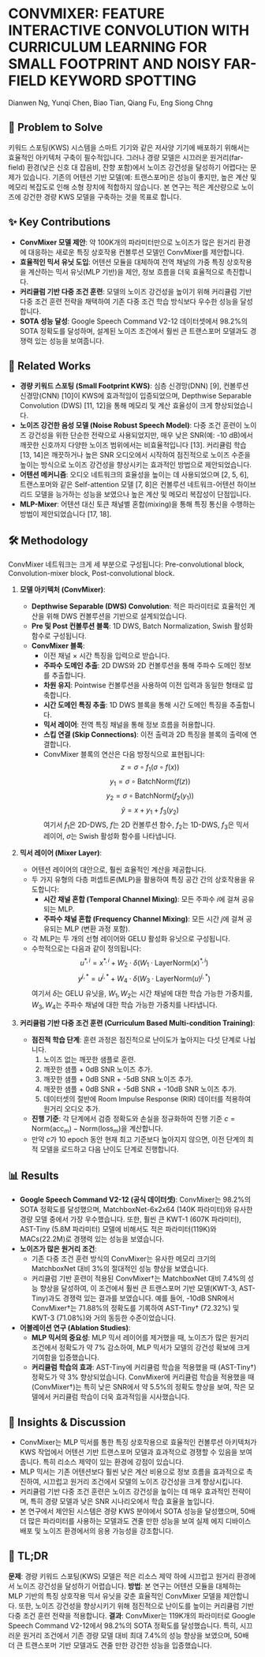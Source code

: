 # CONVMIXER: FEATURE INTERACTIVE CONVOLUTION WITH CURRICULUM LEARNING FOR SMALL FOOTPRINT AND NOISY FAR-FIELD KEYWORD SPOTTING

Dianwen Ng, Yunqi Chen, Biao Tian, Qiang Fu, Eng Siong Chng

## 🧩 Problem to Solve

키워드 스포팅(KWS) 시스템을 스마트 기기와 같은 저사양 기기에 배포하기 위해서는 효율적인 아키텍처 구축이 필수적입니다. 그러나 경량 모델은 시끄러운 원거리(far-field) 환경(낮은 신호 대 잡음비, 잔향 포함)에서 노이즈 강건성을 달성하기 어렵다는 문제가 있습니다. 기존의 어텐션 기반 모델(예: 트랜스포머)은 성능이 좋지만, 높은 계산 및 메모리 복잡도로 인해 소형 장치에 적합하지 않습니다. 본 연구는 적은 계산량으로 노이즈에 강건한 경량 KWS 모델을 구축하는 것을 목표로 합니다.

## ✨ Key Contributions

- **ConvMixer 모델 제안**: 약 100K개의 파라미터만으로 노이즈가 많은 원거리 환경에 대응하는 새로운 특징 상호작용 컨볼루션 모델인 ConvMixer를 제안합니다.
- **효율적인 믹서 유닛 도입**: 어텐션 모듈을 대체하여 전역 채널의 가중 특징 상호작용을 계산하는 믹서 유닛(MLP 기반)을 제안, 정보 흐름을 더욱 효율적으로 촉진합니다.
- **커리큘럼 기반 다중 조건 훈련**: 모델의 노이즈 강건성을 높이기 위해 커리큘럼 기반 다중 조건 훈련 전략을 채택하여 기존 다중 조건 학습 방식보다 우수한 성능을 달성합니다.
- **SOTA 성능 달성**: Google Speech Command V2-12 데이터셋에서 98.2%의 SOTA 정확도를 달성하며, 설계된 노이즈 조건에서 훨씬 큰 트랜스포머 모델과도 경쟁력 있는 성능을 보여줍니다.

## 📎 Related Works

- **경량 키워드 스포팅 (Small Footprint KWS)**: 심층 신경망(DNN) [9], 컨볼루션 신경망(CNN) [10]이 KWS에 효과적임이 입증되었으며, Depthwise Separable Convolution (DWS) [11, 12]을 통해 메모리 및 계산 효율성이 크게 향상되었습니다.
- **노이즈 강건한 음성 모델 (Noise Robust Speech Model)**: 다중 조건 훈련이 노이즈 강건성을 위한 단순한 전략으로 사용되었지만, 매우 낮은 SNR(예: -10 dB)에서 깨끗한 신호까지 다양한 노이즈 범위에서는 비효율적입니다 [13]. 커리큘럼 학습 [13, 14]은 깨끗하거나 높은 SNR 오디오에서 시작하여 점진적으로 노이즈 수준을 높이는 방식으로 노이즈 강건성을 향상시키는 효과적인 방법으로 제안되었습니다.
- **어텐션 메커니즘**: 오디오 네트워크의 효율성을 높이는 데 사용되었으며 [2, 5, 6], 트랜스포머와 같은 Self-attention 모델 [7, 8]은 컨볼루션 네트워크-어텐션 하이브리드 모델을 능가하는 성능을 보였으나 높은 계산 및 메모리 복잡성이 단점입니다.
- **MLP-Mixer**: 어텐션 대신 토큰 채널별 혼합(mixing)을 통해 특징 통신을 수행하는 방법이 제안되었습니다 [17, 18].

## 🛠️ Methodology

ConvMixer 네트워크는 크게 세 부분으로 구성됩니다: Pre-convolutional block, Convolution-mixer block, Post-convolutional block.

1. **모델 아키텍처 (ConvMixer)**:

   - **Depthwise Separable (DWS) Convolution**: 적은 파라미터로 효율적인 계산을 위해 DWS 컨볼루션을 기반으로 설계되었습니다.
   - **Pre 및 Post 컨볼루션 블록**: 1D DWS, Batch Normalization, Swish 활성화 함수로 구성됩니다.
   - **ConvMixer 블록**:
     - 이전 채널 $\times$ 시간 특징을 입력으로 받습니다.
     - **주파수 도메인 추출**: 2D DWS와 2D 컨볼루션을 통해 주파수 도메인 정보를 추출합니다.
     - **차원 유지**: Pointwise 컨볼루션을 사용하여 이전 입력과 동일한 형태로 압축합니다.
     - **시간 도메인 특징 추출**: 1D DWS 블록을 통해 시간 도메인 특징을 추출합니다.
     - **믹서 레이어**: 전역 특징 채널을 통해 정보 흐름을 허용합니다.
     - **스킵 연결 (Skip Connections)**: 이전 출력과 2D 특징을 블록의 출력에 연결합니다.
     - ConvMixer 블록의 연산은 다음 방정식으로 표현됩니다:
       $$z = \sigma \circ f_1(\sigma \circ f(x))$$
       $$y_1 = \sigma \circ \text{BatchNorm}(f(z))$$
       $$y_2 = \sigma \circ \text{BatchNorm}(f_2(y_1))$$
       $$\tilde{y} = x + y_1 + f_3(y_2)$$
       여기서 $f_1$은 2D-DWS, $f$는 2D 컨볼루션 함수, $f_2$는 1D-DWS, $f_3$은 믹서 레이어, $\sigma$는 Swish 활성화 함수를 나타냅니다.

2. **믹서 레이어 (Mixer Layer)**:

   - 어텐션 레이어의 대안으로, 훨씬 효율적인 계산을 제공합니다.
   - 두 가지 유형의 다층 퍼셉트론(MLP)을 활용하여 특징 공간 간의 상호작용을 유도합니다:
     - **시간 채널 혼합 (Temporal Channel Mixing)**: 모든 주파수 $i$에 걸쳐 공유되는 MLP.
     - **주파수 채널 혼합 (Frequency Channel Mixing)**: 모든 시간 $j$에 걸쳐 공유되는 MLP (변환 과정 포함).
   - 각 MLP는 두 개의 선형 레이어와 GELU 활성화 유닛으로 구성됩니다.
   - 수학적으로는 다음과 같이 정의됩니다:
     $$u^{*,i} = x^{*,i} + W_2 \cdot \delta(W_1 \cdot \text{LayerNorm}(x)^{*,i})$$
     $$y^{j,*} = u^{j,*} + W_4 \cdot \delta(W_3 \cdot \text{LayerNorm}(u)^{j,*})$$
     여기서 $\delta$는 GELU 유닛을, $W_1, W_2$는 시간 채널에 대한 학습 가능한 가중치를, $W_3, W_4$는 주파수 채널에 대한 학습 가능한 가중치를 나타냅니다.

3. **커리큘럼 기반 다중 조건 훈련 (Curriculum Based Multi-condition Training)**:
   - **점진적 학습 단계**: 훈련 과정은 점진적으로 난이도가 높아지는 다섯 단계로 나뉩니다.
     1. 노이즈 없는 깨끗한 샘플로 훈련.
     2. 깨끗한 샘플 + 0dB SNR 노이즈 추가.
     3. 깨끗한 샘플 + 0dB SNR + -5dB SNR 노이즈 추가.
     4. 깨끗한 샘플 + 0dB SNR + -5dB SNR + -10dB SNR 노이즈 추가.
     5. 데이터셋의 절반에 Room Impulse Response (RIR) 데이터를 적용하여 원거리 오디오 추가.
   - **진행 기준**: 각 단계에서 검증 정확도와 손실을 정규화하여 진행 기준 $c = \text{Norm}(\text{acc}_m) - \text{Norm}(\text{loss}_m)$을 계산합니다.
   - 만약 $c$가 10 epoch 동안 현재 최고 기준보다 높아지지 않으면, 이전 단계의 최적 모델을 로드하고 다음 난이도 단계로 진행합니다.

## 📊 Results

- **Google Speech Command V2-12 (공식 데이터셋)**: ConvMixer는 98.2%의 SOTA 정확도를 달성했으며, MatchboxNet-6x2x64 (140K 파라미터)와 유사한 경량 모델 중에서 가장 우수했습니다. 또한, 훨씬 큰 KWT-1 (607K 파라미터), AST-Tiny (5.8M 파라미터) 모델에 비해서도 적은 파라미터(119K)와 MACs(22.2M)로 경쟁력 있는 성능을 보였습니다.
- **노이즈가 많은 원거리 조건**:
  - 기존 다중 조건 훈련 방식의 ConvMixer는 유사한 메모리 크기의 MatchboxNet 대비 3%의 절대적인 성능 향상을 보였습니다.
  - 커리큘럼 기반 훈련이 적용된 ConvMixer†는 MatchboxNet 대비 7.4%의 성능 향상을 달성하여, 이 조건에서 훨씬 큰 트랜스포머 기반 모델(KWT-3, AST-Tiny)과도 경쟁력 있는 결과를 보였습니다. 예를 들어, -10dB SNR에서 ConvMixer†는 71.88%의 정확도를 기록하여 AST-Tiny† (72.32%) 및 KWT-3 (71.08%)와 거의 동등한 수준이었습니다.
- **어블레이션 연구 (Ablation Studies)**:
  - **MLP 믹서의 중요성**: MLP 믹서 레이어를 제거했을 때, 노이즈가 많은 원거리 조건에서 정확도가 약 7% 감소하여, MLP 믹서가 모델의 강건성 확보에 크게 기여함을 입증했습니다.
  - **커리큘럼 학습의 효과**: AST-Tiny에 커리큘럼 학습을 적용했을 때 (AST-Tiny†) 정확도가 약 3% 향상되었습니다. ConvMixer에 커리큘럼 학습을 적용했을 때 (ConvMixer†)는 특히 낮은 SNR에서 약 5.5%의 정확도 향상을 보여, 작은 모델에서 커리큘럼 학습이 더욱 효과적임을 시사했습니다.

## 🧠 Insights & Discussion

- ConvMixer는 MLP 믹서를 통한 특징 상호작용으로 효율적인 컨볼루션 아키텍처가 KWS 작업에서 어텐션 기반 트랜스포머 모델과 효과적으로 경쟁할 수 있음을 보여줍니다. 특히 리소스 제약이 있는 환경에 강점이 있습니다.
- MLP 믹서는 기존 어텐션보다 훨씬 낮은 계산 비용으로 정보 흐름을 효과적으로 촉진하여, 시끄럽고 원거리 조건에서 모델의 노이즈 강건성을 크게 향상시킵니다.
- 커리큘럼 기반 다중 조건 훈련은 노이즈 강건성을 높이는 데 매우 효과적인 전략이며, 특히 경량 모델과 낮은 SNR 시나리오에서 학습 효율을 높입니다.
- 본 연구에서 제안된 시스템은 경량 KWS 분야에서 SOTA 성능을 달성했으며, 50배 더 많은 파라미터를 사용하는 모델과도 견줄 만한 성능을 보여 실제 에지 디바이스 배포 및 노이즈 환경에서의 응용 가능성을 강조합니다.

## 📌 TL;DR

**문제**: 경량 키워드 스포팅(KWS) 모델은 적은 리소스 제약 하에 시끄럽고 원거리 환경에서 노이즈 강건성을 달성하기 어렵습니다.
**방법**: 본 연구는 어텐션 모듈을 대체하는 MLP 기반의 특징 상호작용 믹서 유닛을 갖춘 효율적인 ConvMixer 모델을 제안합니다. 또한, 노이즈 강건성을 향상시키기 위해 점진적으로 난이도를 높이는 커리큘럼 기반 다중 조건 훈련 전략을 적용합니다.
**결과**: ConvMixer는 119K개의 파라미터로 Google Speech Command V2-12에서 98.2%의 SOTA 정확도를 달성했습니다. 특히, 시끄러운 원거리 조건에서 기존 경량 모델 대비 최대 7.4%의 성능 향상을 보였으며, 50배 더 큰 트랜스포머 기반 모델과도 견줄 만한 강건한 성능을 입증했습니다.
